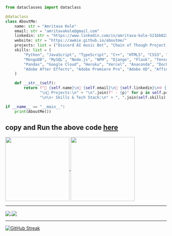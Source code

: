 
```python
from dataclasses import dataclass

@dataclass
class AboutMe:
    name: str = "Amritava Kole"
    email: str = "amritavakole@gmail.com"
    linkedin: str = "https://www.linkedin.com/in/amritava-kole-521bb0229/"
    website: str = "https://awmie.github.io/aboutme/"
    projects: list = ("Discord AI music Bot", "Chain of Though Project - ChatGroq", "Arcadia Esports", "Haven't listed all yet")
    skills: list = (
        "Python", "JavaScript", "TypeScript", "C++", "HTML5", "CSS3", "PHP", "TailwindCSS", "Three.js",
        "MongoDB", "MySQL", "Node.js", "NPM", "Django", "Flask", "TensorFlow", "Keras", "SciPy", "NumPy",
        "Pandas", "Google Cloud", "Heroku", "Vercel", "Anaconda", "Docker", "Linux", 
        "Adobe After Effects", "Adobe Premiere Pro", "Adobe XD", "Affinity Designer", "Canva"
    )

    def __str__(self):
        return f"👋 {self.name}\n📧 {self.email}\n🔗 {self.linkedin}\n🌐 {self.website}\n" + \
               "\n📌 Projects:\n" + "\n".join(f" - {p}" for p in self.projects) + \
               "\n\n⚡ Skills & Tech Stack:\n" + ", ".join(self.skills)

if __name__ == "__main__":
    print(AboutMe())
```

copy and Run the above code [here](https://pythonline.vercel.app/)
---

<a href="https://github.com/awmie">
  <img height="200" align="center" src="https://github-readme-stats.vercel.app/api?username=awmie&hide_border=true&bg_color=0D1117&title_color=ffffff&text_color=cccccc&icon_color=ffffff&icon=github_rank_logo" />
</a>
<a href="https://github.com/awmie">
  <img height="200" align="center" src="https://github-readme-stats.vercel.app/api/top-langs?username=awmie&layout=compact&langs_count=8&card_width=320&hide_border=true&bg_color=0D1117&title_color=ffffff&text_color=cccccc&icon_color=ffffff" />
</a>

---
<a href="https://github.com/awmie/GroqChat">
  <img align="center" src="https://github-readme-stats.vercel.app/api/pin/?username=awmie&repo=GroqChat&hide_border=true&bg_color=0D1117&title_color=ffffff&text_color=cccccc&icon_color=ffffff" />
</a>
<a href="https://github.com/awmie/tishmish">
  <img align="center" src="https://github-readme-stats.vercel.app/api/pin/?username=awmie&repo=tishmish&hide_border=true&bg_color=0D1117&title_color=ffffff&text_color=cccccc&icon_color=ffffff" />
</a>

---

[![GitHub Streak](https://github-readme-streak-stats-six-olive.vercel.app?user=awmie&theme=github-dark-blue&hide_border=true)](https://git.io/streak-stats)

